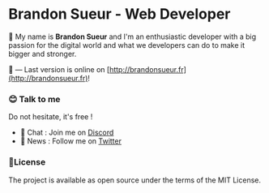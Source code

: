 # Brandon Sueur - Web Developer

👋 My name is **Brandon Sueur** and I'm an enthusiastic developer with a big passion for the digital world and what we developers can do to make it bigger and stronger.

👀 — Last version is online on [http://brandonsueur.fr](http://brandonsueur.fr)!

### 😊  Talk to me
Do not hesitate, it's free !

- 💬  Chat : Join me on [Discord](https://discord.gg/tRse4qu)
- 📣  News : Follow me on [Twitter](https://twitter.com/_brandonsueur)

### 📖License
The project is available as open source under the terms of the MIT License.
